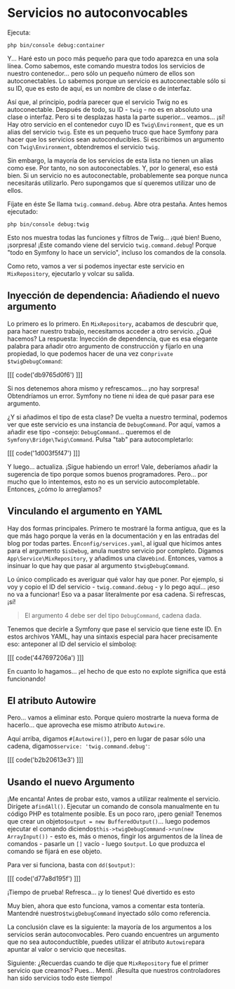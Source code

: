 # Servicios no autoconvocables

Ejecuta:

```terminal
php bin/console debug:container
```

Y... Haré esto un poco más pequeño para que todo aparezca en una sola línea. Como sabemos, este comando muestra todos los servicios de nuestro contenedor... pero sólo un pequeño número de ellos son autoconectables. Lo sabemos porque un servicio es autoconectable sólo si su ID, que es esto de aquí, es un nombre de clase o de interfaz.

Así que, al principio, podría parecer que el servicio Twig no es autoconectable. Después de todo, su ID - `twig` - no es en absoluto una clase o interfaz. Pero si te desplazas hasta la parte superior... veamos... ¡sí! Hay otro servicio en el contenedor cuyo ID es `Twig\Environment`, que es un alias del servicio `twig`. Este es un pequeño truco que hace Symfony para hacer que los servicios sean autoconducibles. Si escribimos un argumento con `Twig\Environment`, obtendremos el servicio `twig`.

Sin embargo, la mayoría de los servicios de esta lista no tienen un alias como ese. Por tanto, no son autoconectables. Y, por lo general, eso está bien. Si un servicio no es autoconectable, probablemente sea porque nunca necesitarás utilizarlo. Pero supongamos que sí queremos utilizar uno de ellos.

Fíjate en éste Se llama `twig.command.debug`. Abre otra pestaña. Antes hemos ejecutado:

```terminal
php bin/console debug:twig
```

Esto nos muestra todas las funciones y filtros de Twig... ¡qué bien! Bueno, ¡sorpresa! ¡Este comando viene del servicio `twig.command.debug`! Porque "todo en Symfony lo hace un servicio", incluso los comandos de la consola.

Como reto, vamos a ver si podemos inyectar este servicio en `MixRepository`, ejecutarlo y volcar su salida.

## Inyección de dependencia: Añadiendo el nuevo argumento

Lo primero es lo primero. En `MixRepository`, acabamos de descubrir que, para hacer nuestro trabajo, necesitamos acceder a otro servicio. ¿Qué hacemos? La respuesta: Inyección de dependencia, que es esa elegante palabra para añadir otro argumento de construcción y fijarlo en una propiedad, lo que podemos hacer de una vez con`private $twigDebugCommand`:

[[[ code('db9765d0f6') ]]]

Si nos detenemos ahora mismo y refrescamos... ¡no hay sorpresa! Obtendríamos un error. Symfony no tiene ni idea de qué pasar para ese argumento.

¿Y si añadimos el tipo de esta clase? De vuelta a nuestro terminal, podemos ver que este servicio es una instancia de `DebugCommand`. Por aquí, vamos a añadir ese tipo -consejo: `DebugCommand`... queremos el de `Symfony\Bridge\Twig\Command`. Pulsa "tab" para autocompletarlo:

[[[ code('1d003f5f47') ]]]

Y luego... actualiza. ¡Sigue habiendo un error! Vale, deberíamos añadir la sugerencia de tipo porque somos buenos programadores. Pero... por mucho que lo intentemos, esto no es un servicio autocompletable. Entonces, ¿cómo lo arreglamos?

## Vinculando el argumento en YAML

Hay dos formas principales. Primero te mostraré la forma antigua, que es la que más hago porque la verás en la documentación y en las entradas del blog por todas partes. En`config/services.yaml`, al igual que hicimos antes para el argumento `$isDebug`, anula nuestro servicio por completo. Digamos `App\Service\MixRepository`, y añadimos una clave`bind`. Entonces, vamos a insinuar lo que hay que pasar al argumento `$twigDebugCommand`.

Lo único complicado es averiguar qué valor hay que poner. Por ejemplo, si voy y copio el ID del servicio - `twig.command.debug` - y lo pego aquí... ¡eso no va a funcionar! Eso va a pasar literalmente por esa cadena. Si refrescas, ¡sí!

> El argumento 4 debe ser del tipo `DebugCommand`, cadena dada.

Tenemos que decirle a Symfony que pase el servicio que tiene este ID. En estos archivos YAML, hay una sintaxis especial para hacer precisamente eso: anteponer al ID del servicio el símbolo`@`:

[[[ code('447697206a') ]]]

En cuanto lo hagamos... ¡el hecho de que esto no explote significa que está funcionando!

## El atributo Autowire

Pero... vamos a eliminar esto. Porque quiero mostrarte la nueva forma de hacerlo... que aprovecha ese mismo atributo `Autowire`.

Aquí arriba, digamos `#[Autowire()]`, pero en lugar de pasar sólo una cadena, digamos`service: 'twig.command.debug'`:

[[[ code('b2b20613e3') ]]]

## Usando el nuevo Argumento

¡Me encanta! Antes de probar esto, vamos a utilizar realmente el servicio. Dirígete a`findAll()`. Ejecutar un comando de consola manualmente en tu código PHP es totalmente posible. Es un poco raro, ¡pero genial! Tenemos que crear un objeto`$output = new BufferedOutput()`... luego podemos ejecutar el comando diciendo`$this->twigDebugCommand->run(new ArrayInput())` - esto es, más o menos, fingir los argumentos de la línea de comandos - pasarle un `[]` vacío - luego `$output`. Lo que produzca el comando se fijará en ese objeto.

Para ver si funciona, basta con `dd($output)`:

[[[ code('d77a8d195f') ]]]

¡Tiempo de prueba! Refresca... ¡y lo tienes! Qué divertido es esto

Muy bien, ahora que esto funciona, vamos a comentar esta tontería. Mantendré nuestro`$twigDebugCommand` inyectado sólo como referencia.

La conclusión clave es la siguiente: la mayoría de los argumentos a los servicios serán autoconvocables. Pero cuando encuentres un argumento que no sea autoconductible, puedes utilizar el atributo `Autowire`para apuntar al valor o servicio que necesitas.

Siguiente: ¿Recuerdas cuando te dije que `MixRepository` fue el primer servicio que creamos? Pues... Mentí. ¡Resulta que nuestros controladores han sido servicios todo este tiempo!
